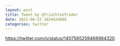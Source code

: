 ```yaml
--- 
layout: post 
title: Tweet by @TriathlonTrader 
date: 2021-06-22 1624424688 
categories: twitter 
--- 
```

https://twitter.com/o/status/1407565259468984320
